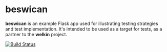 # beswican

__beswican__ is an example Flask app used for illustrating testing strategies and test implementation. It's intended to be used as a target for tests, as a partner to the __welkin__ project.

[![Build Status](https://travis-ci.org/dsisson/beswican.svg?branch=master)](https://travis-ci.org/dsisson/beswican)

